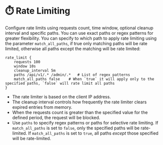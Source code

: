 # ⏱️ Rate Limiting

Configure rate limits using requests count, time window, optional cleanup interval and specific paths. You can use exact paths or regex patterns for greater flexibility. You can specify to which path to apply rate limiting using the parameter `match_all_paths`, if true only matching paths will be rate limited, otherwise all paths except the matching will be rate limited:

```caddyfile
rate_limit {
    requests 100
    window 10s
    cleanup_interval 5m
    paths /api/v1/.* /admin/.*   # List of regex patterns
    match_all_paths false    # When `true` it will apply only to the specified paths, `false` will rate limit all paths
}
```

*   The rate limiter is based on the client IP address.
*   The cleanup interval controls how frequently the rate limiter clears expired entries from memory.
*   When the requests count is greater than the specified value for the defined period, the request will be blocked.
*   Use `paths` to specify regex patterns or paths for selective rate limiting. If `match_all_paths` is set to `false`, only the specified paths will be rate-limited. If `match_all_paths` is set to `true`, all paths *except* those specified will be rate-limited.

